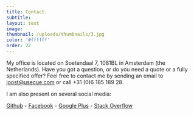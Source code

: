 ```yaml
---
title: Contact.
subtitle:
layout: text
image:
thumbnail: /uploads/thumbnails/3.jpg
color: '#ffffff'
order: 22
---
```



My office is located on Soetendaal 7, 1081BL in Amsterdam (the Netherlands). Have you got a question, or do you need a quote or a fully specified offer? Feel free to contact me by sending an email to [joost@usecue.com](mailto:joost@usecue.com) or call +31 (0)6 185 189 28.

I am also present on several social media:

[Github](https://github.com/jhvanderschee)&nbsp;-&nbsp;[Facebook](https://www.facebook.com/usecue)&nbsp;-&nbsp;[Google Plus](https://plus.google.com/101345401648717866709/about)&nbsp;-&nbsp;[Stack Overflow](http://stackoverflow.com/users/2397550/joosts)